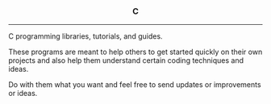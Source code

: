 <center><h3>C</h3></center>
<hr />

C programming libraries, tutorials, and guides.

These programs are meant to help others to get started quickly 
on their own projects and also help them understand certain 
coding techniques and ideas.

Do with them what you want and feel free to send updates or 
improvements or ideas.
